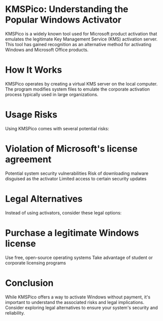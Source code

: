 # KMSPico: Understanding the Popular Windows Activator

KMSPico is a widely known tool used for Microsoft product activation that emulates the legitimate Key Management Service (KMS) activation server. This tool has gained recognition as an alternative method for activating Windows and Microsoft Office products.

# How It Works

KMSPico operates by creating a virtual KMS server on the local computer. The program modifies system files to emulate the corporate activation process typically used in large organizations.
# Usage Risks

Using KMSPico comes with several potential risks:

# Violation of Microsoft's license agreement

Potential system security vulnerabilities
Risk of downloading malware disguised as the activator
Limited access to certain security updates

# Legal Alternatives

Instead of using activators, consider these legal options:

# Purchase a legitimate Windows license

Use free, open-source operating systems
Take advantage of student or corporate licensing programs

# Conclusion

While KMSPico offers a way to activate Windows without payment, it's important to understand the associated risks and legal implications. Consider exploring legal alternatives to ensure your system's security and reliability.
